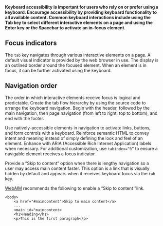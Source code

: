 **Keyboard accessibility is important for users who rely on or prefer using a keyboard. Encourage accessibility by providing keyboard functionality to all available content. Common keyboard interactions include using the Tab key to select different interactive elements on a page and using the Enter key or the Spacebar to activate an in-focus element.**

## Focus indicators
The `tab` key navigates through various interactive elements on a page. A default visual indicator is provided by the web browser in use. The display is an outlined border around the focused element. When an element is in focus, it can be further activated using the keyboard.

## Navigation order
The order in which interactive elements receive focus is logical and predictable. Create the tab flow hierarchy by using the source code to arrange the keyboard navigation. Begin with the header, followed by the main navigation, then page navigation (from left to right, top to bottom), and end with the footer.

Use natively-accessible elements in navigation to activate links, buttons, and form controls with a keyboard. Reinforce semantic HTML to convey intent and meaning instead of simply defining the look and feel of an element. Enhance with ARIA (Accessible Rich Internet Application) labels when necessary. For additional customization, use `tabindex=“0”` to ensure a navigable element receives a focus indicator.

Provide a “Skip to content” option when there is lengthy navigation so a user may access main content faster. This option is a link that is visually hidden by default and appears when it receives keyboard focus via the `tab` key.

[WebAIM](http://webaim.org/techniques/skipnav/) recommends the following to enable a “Skip to content ”link.

```
<body>
    <a href="#maincontent">Skip to main content</a>
    ...
    <main id="maincontent>
    <h1>Heading</h1>
    <p>This is the first paragraph</p>
```
